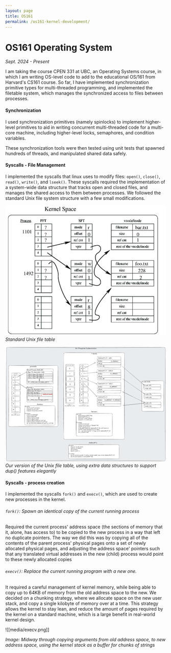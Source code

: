 ```yaml
---
layout: page
title: OS161 
permalink: /os161-kernel-development/
---
```


# OS161 Operating System 
*Sept. 2024 - Present* 

I am taking the course CPEN 331 at UBC, an Operating Systems course, in which I am writing OS-level code to add to the educational OS/161 from Harvard's CS161 course. So far, I have implemented synchronization primitive types for multi-threaded programming, and implemented the filetable system, which manages the synchronized access to files between processes. 

#### Synchronization

I used synchronization primitives (namely spinlocks) to implement higher-level primitives to aid in writing concurrent multi-threaded code for a multi-core machine, including higher-level locks, semaphores, and condition variables.

These synchronization tools were then tested using unit tests that spawned hundreds of threads, and manipulated shared data safely.

#### Syscalls - File Management



I implemented the syscalls that linux uses to modify files: `open()`, `close()`, `read()`, `write()`, and `lseek()`. These syscalls required the implementation of a system-wide data structure that tracks open and closed files, and manages the shared access to them between processes. We followed the standard Unix file system structure with a few small modifications.

![picture 1](media/filetable.png)  
*Standard Unix file table*

![filesystem](media/fs.png)
*Our version of the Unix file table, using extra data structures to support dup() features elegantly*

#### Syscalls - process creation

I implemented the syscalls `fork()` and `execv()`, which are used to create new processes in the kernel. 

###### `fork()`: Spawn an identical copy of the current running process

Required the current process' address space (the sections of memory that it, alone, has access to) to be copied to the new process in a way that left no duplicate pointers. The way we did this was by copying all of the contents of the parent process' physical pages onto a set of newly allocated physical pages, and adjusting the address space' pointers such that any translated virtual addresses in the new (child) process would point to these newly allocated copies

###### `execv()`: Replace the current running program with a new one.

It required a careful management of kernel memory, while being able to copy up to 64KB of memory from the old address space to the new. We decided on a chunking strategy, where we allocate space on the new user 
stack, and copy a single kilobyte of memory over at a time. This strategy allows the kernel to stay lean, and reduce the amount of pages required by the kernel on a standard machine, which is a large benefit
in real-world kernel design. 

![[media/execv.png]]

*Image: Midway through copying arguments from old address space, to new address space, using the kernel stack as a buffer for chunks of strings*



